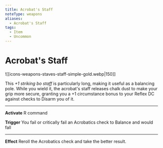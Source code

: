 ```yaml
---
title: Acrobat's Staff
noteType: weapons
aliases:
  - Acrobat's Staff
tags:
  - Item
  - Uncommon
---
```


# Acrobat's Staff
![[icons-weapons-staves-staff-simple-gold.webp|150]]

This _+1 striking bo staff_ is particularly long, making it useful as a balancing pole. While you wield it, the acrobat's staff releases chalk dust to make your grip more secure, granting you a +1 circumstance bonus to your Reflex DC against checks to Disarm you of it.

* * *

**Activate** R command

**Trigger** You fail or critically fail an Acrobatics check to Balance and would fall

* * *

**Effect** Reroll the Acrobatics check and take the better result.
